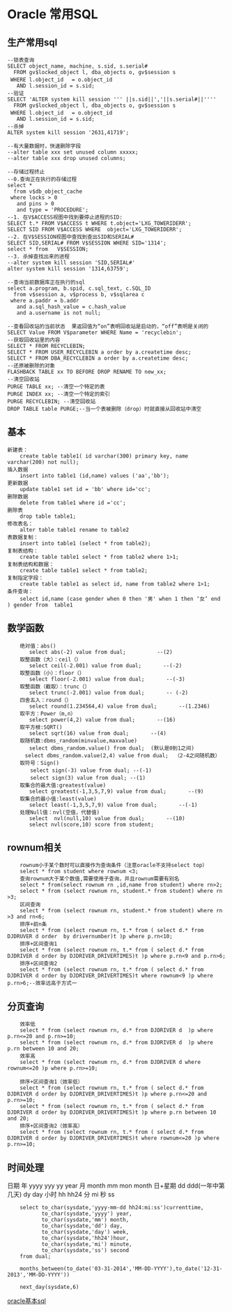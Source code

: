 # Oracle 常用SQL

## 生产常用sql
    --锁表查询
    SELECT object_name, machine, s.sid, s.serial#
      FROM gv$locked_object l, dba_objects o, gv$session s
     WHERE l.object_id　 = o.object_id
       AND l.session_id = s.sid;
    --验证
    SELECT 'ALTER system kill session ''' ||s.sid||','||s.serial#||''''
      FROM gv$locked_object l, dba_objects o, gv$session s
     WHERE l.object_id　 = o.object_id
       AND l.session_id = s.sid;
    --杀掉
    ALTER system kill session '2631,41719';
    
    --有大量数据时，快速删除字段
    --alter table xxx set unused column xxxxx;
    --alter table xxx drop unused columns;
    
    --存储过程终止
    --0.查询正在执行的存储过程
    select *
      from v$db_object_cache
     where locks > 0
       and pins > 0
       and type = 'PROCEDURE';
    --1. 在V$ACCESS视图中找到要停止进程的SID: 
    SELECT t.* FROM V$ACCESS t WHERE t.object='LXG_TOWERIDERR'; 
    SELECT SID FROM V$ACCESS WHERE  object='LXG_TOWERIDERR';
    --2. 在V$SESSION视图中查找到查出SID和SERIAL#
    SELECT SID,SERIAL# FROM V$SESSION WHERE SID='1314'; 
    select * from   V$SESSION;
    --3. 杀掉查找出来的进程
    --alter system kill session 'SID,SERIAL#'
    alter system kill session '1314,63759';  
    
    --查询当前数据库正在执行的sql
    select a.program, b.spid, c.sql_text, c.SQL_ID
      from v$session a, v$process b, v$sqlarea c
     where a.paddr = b.addr
       and a.sql_hash_value = c.hash_value
       and a.username is not null;
       
    --查看回收站的当前状态  果返回值为“on”表明回收站是启动的，“off”表明是关闭的
    SELECT Value FROM V$parameter WHERE Name = 'recyclebin';
    --获取回收站里的内容  
    SELECT * FROM RECYCLEBIN;      
    SELECT * FROM USER_RECYCLEBIN a order by a.createtime desc;      
    SELECT * FROM DBA_RECYCLEBIN a order by a.createtime desc; 
    --还原被删除的对象
    FLASHBACK TABLE xx TO BEFORE DROP RENAME TO new_xx;
    --清空回收站
    PURGE TABLE xx; --清空一个特定的表
    PURGE INDEX xx; --清空一个特定的索引
    PURGE RECYCLEBIN; --清空回收站
    DROP TABLE table PURGE;--当一个表被删除（drop）时就直接从回收站中清空
## 基本
```oracle
新建表：
    create table table1( id varchar(300) primary key, name varchar(200) not null);
插入数据   
    insert into table1 (id,name) values ('aa','bb');
更新数据   
    update table1 set id = 'bb' where id='cc';
删除数据   
    delete from table1 where id ='cc';
删除表    
    drop table table1;
修改表名： 
    alter table table1 rename to table2
表数据复制：
    insert into table1 (select * from table2);
复制表结构： 
    create table table1 select * from table2 where 1>1;
复制表结构和数据：
    create table table1 select * from table2;
复制指定字段： 
    create table table1 as select id, name from table2 where 1>1;
条件查询： 
    select id,name (case gender when 0 then '男' when 1 then ‘女’ end  ) gender from  table1 
```

## 数学函数
```oracle
    绝对值：abs()
       select abs(-2) value from dual;          --(2)
    取整函数（大）：ceil（）
       select ceil(-2.001) value from dual;       --(-2)
    取整函数（小）：floor（）
       select floor(-2.001) value from dual;       --(-3)
    取整函数（截取）：trunc（）
       select trunc(-2.001) value from dual;       -- (-2)
    四舍五入：round（）
       select round(1.234564,4) value from dual;       --(1.2346)
    取平方：Power（m,n）
       select power(4,2) value from dual;       --(16)
    取平方根:SQRT()
       select sqrt(16) value from dual;       --(4)
    取随机数:dbms_random(minvalue,maxvalue)
       select dbms_random.value() from dual;  (默认是0到1之间)
    　select dbms_random.value(2,4) value from dual;  （2-4之间随机数）
    取符号：Sign()
    　　select sign(-3) value from dual; --(-1)
    　　select sign(3) value from dual; --(1)
    取集合的最大值:greatest(value)
       select greatest(-1,3,5,7,9) value from dual;       --(9)
    取集合的最小值:least(value)
       select least(-1,3,5,7,9) value from dual;       --(-1)
    处理Null值：nvl(空值，代替值)
       select  nvl(null,10) value from dual;       --(10)
       select nvl(score,10) score from student;
```

## rownum相关
```oracle
    rownum小于某个数时可以直接作为查询条件（注意oracle不支持select top）
    select * from student where rownum <3;
    查询rownum大于某个数值,需要使用子查询，并且rownum需要有别名
    select * from(select rownum rn ,id,name from student) where rn>2;
    select * from (select rownum rn, student.* from student) where rn >3;
    区间查询
    select * from (select rownum rn, student.* from student) where rn >3 and rn<6;
    排序+前n条
    select * from (select rownum rn, t.* from ( select d.* from DJDRUVER d order  by drivernumber)t )p where p.rn<10;
    排序+区间查询1
    select * from (select rownum rn, t.* from ( select d.* from DJDRIVER d order by DJDRIVER_DRIVERTIMES)t )p where p.rn<9 and p.rn>6;
    排序+区间查询2
    select * from (select rownum rn, t.* from ( select d.* from DJDRIVER d order by DJDRIVER_DRIVERTIMES)t where rownum<9 )p where p.rn>6;--效率远高于方式一
```

## 分页查询
```oracle
    效率低
    select * from (select rownum rn, d.* from DJDRIVER d  )p where p.rn<=20 and p.rn>=10;
    select * from (select rownum rn, d.* from DJDRIVER d  )p where p.rn between 10 and 20;
    效率高 
    select * from (select rownum rn, d.* from DJDRIVER d where rownum<=20 )p where p.rn>=10;
    
    排序+区间查询1（效率低）
    select * from (select rownum rn, t.* from ( select d.* from DJDRIVER d order by DJDRIVER_DRIVERTIMES)t )p where p.rn<=20 and p.rn>=10;
    select * from (select rownum rn, t.* from ( select d.* from DJDRIVER d order by DJDRIVER_DRIVERTIMES)t )p where p.rn between 10 and 20;
    排序+区间查询2（效率高） 
    select * from (select rownum rn, t.* from ( select d.* from DJDRIVER d order by DJDRIVER_DRIVERTIMES)t where rownum<=20 )p where p.rn>=10;
```

## 时间处理
日期
年 yyyy yyy yy year
月 month mm mon month
日+星期  dd ddd(一年中第几天) dy day 
小时  hh hh24 
分 mi
秒 ss
```
    select to_char(sysdate,'yyyy-mm-dd hh24:mi:ss')currenttime, 
           to_char(sysdate,'yyyy') year,
           to_char(sysdate,'mm') month,
           to_char(sysdate,'dd') day,
           to_char(sysdate,'day') week,
           to_char(sysdate,'hh24')hour,
           to_char(sysdate,'mi') minute,
           to_char(sysdate,'ss') second
    from dual;
    
    months_between(to_date('03-31-2014','MM-DD-YYYY'),to_date('12-31-2013','MM-DD-YYYY')) 
    
    next_day(sysdate,6)
```


[oracle基本sql](https://www.cnblogs.com/wishyouhappy/p/3700683.html)

